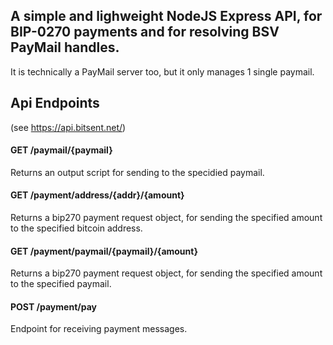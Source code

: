 ## A simple and lighweight NodeJS Express API, for BIP-0270 payments and for resolving BSV PayMail handles.
It is technically a PayMail server too, but it only manages 1 single paymail.

## Api Endpoints
(see https://api.bitsent.net/)


#### GET /paymail/{paymail}
Returns an output script for sending to the specidied paymail.

#### GET /payment/address/{addr}/{amount}
Returns a bip270 payment request object, for sending the specified amount to the specified bitcoin address.

#### GET /payment/paymail/{paymail}/{amount}
Returns a bip270 payment request object, for sending the specified amount to the specified paymail.

#### POST /payment/pay
Endpoint for receiving payment messages.
